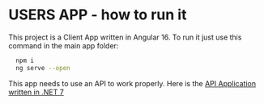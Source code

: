# USERS APP - how to run it

This project is a Client App written in Angular 16. To run it just use this command in the main app folder:
```bash
  npm i
  ng serve --open
```

This app needs to use an API to work properly. Here is the [API Application written in .NET 7](https://github.com/bursztynsky/UsersApp.API)